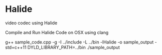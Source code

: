 # Halide
video codec using Halide

Compile and Run Halide Code on OSX using clang

g++ sample_code.cpp -g -I ../include -L ../bin -lHalide -o sample_output -std=c++11
DYLD_LIBRARY_PATH=../bin ./sample_output

